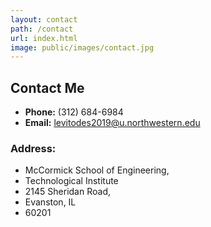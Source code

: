 ```yaml
---
layout: contact
path: /contact
url: index.html
image: public/images/contact.jpg
---
```


## Contact Me

* **Phone:** (312) 684-6984
* **Email:** levitodes2019@u.northwestern.edu

### Address: 
* McCormick School of Engineering,
* Technological Institute
* 2145 Sheridan Road,
* Evanston, IL
* 60201

